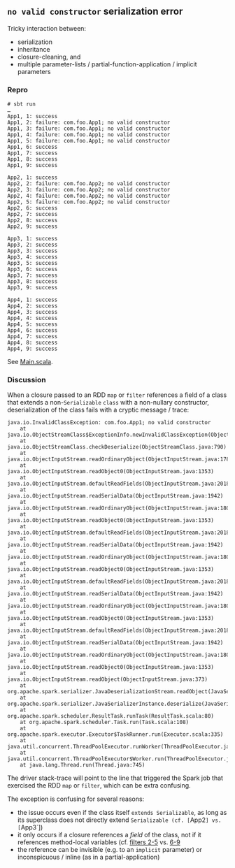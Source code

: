 ## `no valid constructor` serialization error
 
Tricky interaction between:

- serialization
- inheritance
- closure-cleaning, and
- multiple parameter-lists / partial-function-application / implicit parameters

### Repro

```shell
# sbt run
…
App1, 1: success
App1, 2: failure: com.foo.App1; no valid constructor
App1, 3: failure: com.foo.App1; no valid constructor
App1, 4: failure: com.foo.App1; no valid constructor
App1, 5: failure: com.foo.App1; no valid constructor
App1, 6: success
App1, 7: success
App1, 8: success
App1, 9: success

App2, 1: success
App2, 2: failure: com.foo.App2; no valid constructor
App2, 3: failure: com.foo.App2; no valid constructor
App2, 4: failure: com.foo.App2; no valid constructor
App2, 5: failure: com.foo.App2; no valid constructor
App2, 6: success
App2, 7: success
App2, 8: success
App2, 9: success

App3, 1: success
App3, 2: success
App3, 3: success
App3, 4: success
App3, 5: success
App3, 6: success
App3, 7: success
App3, 8: success
App3, 9: success

App4, 1: success
App4, 2: success
App4, 3: success
App4, 4: success
App4, 5: success
App4, 6: success
App4, 7: success
App4, 8: success
App4, 9: success
``` 

See [Main.scala].

### Discussion

When a closure passed to an RDD `map` or `filter` references a field of a class that extends a non-`Serializable` `class` with a non-nullary constructor, deserialization of the class fails with a cryptic message / trace:

```
java.io.InvalidClassException: com.foo.App1; no valid constructor
	at java.io.ObjectStreamClass$ExceptionInfo.newInvalidClassException(ObjectStreamClass.java:150)
	at java.io.ObjectStreamClass.checkDeserialize(ObjectStreamClass.java:790)
	at java.io.ObjectInputStream.readOrdinaryObject(ObjectInputStream.java:1782)
	at java.io.ObjectInputStream.readObject0(ObjectInputStream.java:1353)
	at java.io.ObjectInputStream.defaultReadFields(ObjectInputStream.java:2018)
	at java.io.ObjectInputStream.readSerialData(ObjectInputStream.java:1942)
	at java.io.ObjectInputStream.readOrdinaryObject(ObjectInputStream.java:1808)
	at java.io.ObjectInputStream.readObject0(ObjectInputStream.java:1353)
	at java.io.ObjectInputStream.defaultReadFields(ObjectInputStream.java:2018)
	at java.io.ObjectInputStream.readSerialData(ObjectInputStream.java:1942)
	at java.io.ObjectInputStream.readOrdinaryObject(ObjectInputStream.java:1808)
	at java.io.ObjectInputStream.readObject0(ObjectInputStream.java:1353)
	at java.io.ObjectInputStream.defaultReadFields(ObjectInputStream.java:2018)
	at java.io.ObjectInputStream.readSerialData(ObjectInputStream.java:1942)
	at java.io.ObjectInputStream.readOrdinaryObject(ObjectInputStream.java:1808)
	at java.io.ObjectInputStream.readObject0(ObjectInputStream.java:1353)
	at java.io.ObjectInputStream.defaultReadFields(ObjectInputStream.java:2018)
	at java.io.ObjectInputStream.readSerialData(ObjectInputStream.java:1942)
	at java.io.ObjectInputStream.readOrdinaryObject(ObjectInputStream.java:1808)
	at java.io.ObjectInputStream.readObject0(ObjectInputStream.java:1353)
	at java.io.ObjectInputStream.readObject(ObjectInputStream.java:373)
	at org.apache.spark.serializer.JavaDeserializationStream.readObject(JavaSerializer.scala:75)
	at org.apache.spark.serializer.JavaSerializerInstance.deserialize(JavaSerializer.scala:114)
	at org.apache.spark.scheduler.ResultTask.runTask(ResultTask.scala:80)
	at org.apache.spark.scheduler.Task.run(Task.scala:108)
	at org.apache.spark.executor.Executor$TaskRunner.run(Executor.scala:335)
	at java.util.concurrent.ThreadPoolExecutor.runWorker(ThreadPoolExecutor.java:1142)
	at java.util.concurrent.ThreadPoolExecutor$Worker.run(ThreadPoolExecutor.java:617)
	at java.lang.Thread.run(Thread.java:745)
```

The driver stack-trace will point to the line that triggered the Spark job that exercised the RDD `map` or `filter`, which can be extra confusing.

The exception is confusing for several reasons:
- the issue occurs even if the class itself `extends Serializable`, as long as its superclass does not directly extend `Serializable (cf. [`App2`] vs. [`App3`])
- it only occurs if a closure references a *field* of the class, not if it references method-local variables (cf. [filters 2-5] vs. [6-9][filters 6-9]
- the reference can be invisible (e.g. to an `implicit` parameter) or inconspicuous / inline (as in a partial-application)


[`App2`]: https://github.com/ryan-williams/spark-bugs/blob/serde/src/main/scala/com/foo/Main.scala#L84-L85
[`App3`]: https://github.com/ryan-williams/spark-bugs/blob/serde/src/main/scala/com/foo/Main.scala#L87-L88

[filters 2-5]: https://github.com/ryan-williams/spark-bugs/blob/serde/src/main/scala/com/foo/Main.scala#L60-L64
[filters 6-9]: https://github.com/ryan-williams/spark-bugs/blob/serde/src/main/scala/com/foo/Main.scala#L66-L70

[Main.scala]: https://github.com/ryan-williams/spark-bugs/blob/serde/src/main/scala/com/foo/Main.scala
